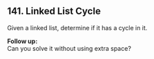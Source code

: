 
## 141. Linked List Cycle

Given a linked list, determine if it has a cycle in it.

**Follow up:** <br>
Can you solve it without using extra space?